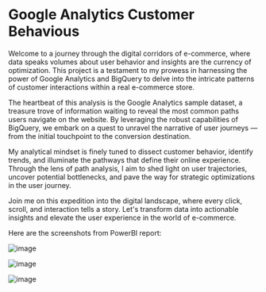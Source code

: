 # Google Analytics Customer Behavious 

Welcome to a journey through the digital corridors of e-commerce, where data speaks volumes about user behavior and insights are the currency of optimization. This project is a testament to my prowess in harnessing the power of Google Analytics and BigQuery to delve into the intricate patterns of customer interactions within a real e-commerce store.

The heartbeat of this analysis is the Google Analytics sample dataset, a treasure trove of information waiting to reveal the most common paths users navigate on the website. By leveraging the robust capabilities of BigQuery, we embark on a quest to unravel the narrative of user journeys — from the initial touchpoint to the conversion destination.

My analytical mindset is finely tuned to dissect customer behavior, identify trends, and illuminate the pathways that define their online experience. Through the lens of path analysis, I aim to shed light on user trajectories, uncover potential bottlenecks, and pave the way for strategic optimizations in the user journey.

Join me on this expedition into the digital landscape, where every click, scroll, and interaction tells a story. Let's transform data into actionable insights and elevate the user experience in the world of e-commerce.

Here are the screenshots from PowerBI report:

![image](https://github.com/albeelau/Google-Analytics-sample-data-path-analysis/assets/77976477/b3207fc7-b61f-4359-8cd1-3e1781a138e4)

![image](https://github.com/albeelau/Google-Analytics-sample-data-path-analysis/assets/77976477/1b3ff291-71ab-43d4-9023-8c653e3031de)

![image](https://github.com/albeelau/Google-Analytics-sample-data-path-analysis/assets/77976477/40be2efa-9f4f-4722-8854-c5630f49ab76)


